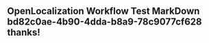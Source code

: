 <properties
ms.topic="hero-topic"
ms.test1="hero-topic"
ms.test2="test"/>


## OpenLocalization Workflow Test MarkDown bd82c0ae-4b90-4dda-b8a9-78c9077cf628 thanks!



<!--HONumber=Jul16_HO5-->


